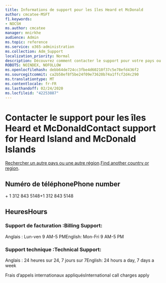 ```yaml
---
title: Informations de support pour les îles Heard et McDonald
author: cmcatee-MSFT
f1.keywords:
- NOCSH
ms.author: cmcatee
manager: mnirkhe
audience: Admin
ms.topic: reference
ms.service: o365-administration
ms.collection: Adm_Support
localization_priority: Normal
description: Découvrez comment contacter le support pour votre pays ou région.
ROBOTS: NOINDEX, NOFOLLOW
ms.openlocfilehash: debb64de724cc3fbe4d60210f37c5e78efd436f2
ms.sourcegitcommit: ca2b58ef8f5be24f09e73620b74a1ffcf2d4c290
ms.translationtype: MT
ms.contentlocale: fr-FR
ms.lasthandoff: 02/24/2020
ms.locfileid: "42253887"
---
```

# <a name="contact-support-for-heard-island-and-mcdonald-islands"></a><span data-ttu-id="dec8a-103">Contacter le support pour les îles Heard et McDonald</span><span class="sxs-lookup"><span data-stu-id="dec8a-103">Contact support for Heard Island and McDonald Islands</span></span>

<span data-ttu-id="dec8a-104">[Rechercher un autre pays ou une autre région](../contact-support-for-business-products.md).</span><span class="sxs-lookup"><span data-stu-id="dec8a-104">[Find another country or region](../contact-support-for-business-products.md).</span></span>

## <a name="phone-number"></a><span data-ttu-id="dec8a-105">Numéro de téléphone</span><span class="sxs-lookup"><span data-stu-id="dec8a-105">Phone number</span></span>
<span data-ttu-id="dec8a-106">+ 1 312 843 5148</span><span class="sxs-lookup"><span data-stu-id="dec8a-106">+1 312 843 5148</span></span>

## <a name="hours"></a><span data-ttu-id="dec8a-107">Heures</span><span class="sxs-lookup"><span data-stu-id="dec8a-107">Hours</span></span>
### <a name="billing-support"></a><span data-ttu-id="dec8a-108">Support de facturation :</span><span class="sxs-lookup"><span data-stu-id="dec8a-108">Billing Support:</span></span>

<span data-ttu-id="dec8a-109">Anglais : Lun-ven 9 AM-5 PM</span><span class="sxs-lookup"><span data-stu-id="dec8a-109">English: Mon-Fri 9 AM-5 PM</span></span>

### <a name="technical-support"></a><span data-ttu-id="dec8a-110">Support technique :</span><span class="sxs-lookup"><span data-stu-id="dec8a-110">Technical Support:</span></span>

<span data-ttu-id="dec8a-111">Anglais : 24 heures sur 24, 7 jours sur 7</span><span class="sxs-lookup"><span data-stu-id="dec8a-111">English: 24 hours a day, 7 days a week</span></span>

<span data-ttu-id="dec8a-112">Frais d’appels internationaux appliqués</span><span class="sxs-lookup"><span data-stu-id="dec8a-112">International call charges apply</span></span>